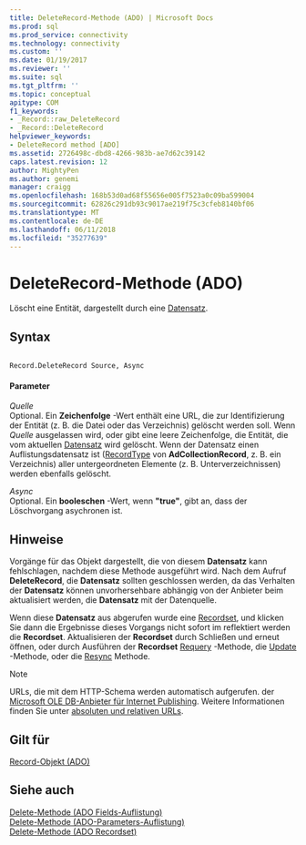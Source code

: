 ```yaml
---
title: DeleteRecord-Methode (ADO) | Microsoft Docs
ms.prod: sql
ms.prod_service: connectivity
ms.technology: connectivity
ms.custom: ''
ms.date: 01/19/2017
ms.reviewer: ''
ms.suite: sql
ms.tgt_pltfrm: ''
ms.topic: conceptual
apitype: COM
f1_keywords:
- _Record::raw_DeleteRecord
- _Record::DeleteRecord
helpviewer_keywords:
- DeleteRecord method [ADO]
ms.assetid: 2726498c-dbd8-4266-983b-ae7d62c39142
caps.latest.revision: 12
author: MightyPen
ms.author: genemi
manager: craigg
ms.openlocfilehash: 168b53d0ad68f55656e005f7523a0c09ba599004
ms.sourcegitcommit: 62826c291db93c9017ae219f75c3cfeb8140bf06
ms.translationtype: MT
ms.contentlocale: de-DE
ms.lasthandoff: 06/11/2018
ms.locfileid: "35277639"
---
```

# <a name="deleterecord-method-ado"></a>DeleteRecord-Methode (ADO)
Löscht eine Entität, dargestellt durch eine [Datensatz](../../../ado/reference/ado-api/record-object-ado.md).  
  
## <a name="syntax"></a>Syntax  
  
```  
  
Record.DeleteRecord Source, Async  
```  
  
#### <a name="parameters"></a>Parameter  
 *Quelle*  
 Optional. Ein **Zeichenfolge** -Wert enthält eine URL, die zur Identifizierung der Entität (z. B. die Datei oder das Verzeichnis) gelöscht werden soll. Wenn *Quelle* ausgelassen wird, oder gibt eine leere Zeichenfolge, die Entität, die vom aktuellen [Datensatz](../../../ado/reference/ado-api/record-object-ado.md) wird gelöscht. Wenn der Datensatz einen Auflistungsdatensatz ist ([RecordType](../../../ado/reference/ado-api/recordtype-property-ado.md) von **AdCollectionRecord**, z. B. ein Verzeichnis) aller untergeordneten Elemente (z. B. Unterverzeichnissen) werden ebenfalls gelöscht.  
  
 *Async*  
 Optional. Ein **booleschen** -Wert, wenn **"true"**, gibt an, dass der Löschvorgang asychronen ist.  
  
## <a name="remarks"></a>Hinweise  
 Vorgänge für das Objekt dargestellt, die von diesem **Datensatz** kann fehlschlagen, nachdem diese Methode ausgeführt wird. Nach dem Aufruf **DeleteRecord**, die **Datensatz** sollten geschlossen werden, da das Verhalten der **Datensatz** können unvorhersehbare abhängig von der Anbieter beim aktualisiert werden, die **Datensatz** mit der Datenquelle.  
  
 Wenn diese **Datensatz** aus abgerufen wurde eine [Recordset](../../../ado/reference/ado-api/recordset-object-ado.md), und klicken Sie dann die Ergebnisse dieses Vorgangs nicht sofort im reflektiert werden die **Recordset**. Aktualisieren der **Recordset** durch Schließen und erneut öffnen, oder durch Ausführen der **Recordset** [Requery](../../../ado/reference/ado-api/requery-method.md) -Methode, die [Update](../../../ado/reference/ado-api/update-method.md) -Methode, oder die [Resync](../../../ado/reference/ado-api/resync-method.md) Methode.  
  
> [!NOTE]
>  URLs, die mit dem HTTP-Schema werden automatisch aufgerufen. der [Microsoft OLE DB-Anbieter für Internet Publishing](../../../ado/guide/appendixes/microsoft-ole-db-provider-for-internet-publishing.md). Weitere Informationen finden Sie unter [absoluten und relativen URLs](../../../ado/guide/data/absolute-and-relative-urls.md).  
  
## <a name="applies-to"></a>Gilt für  
 [Record-Objekt (ADO)](../../../ado/reference/ado-api/record-object-ado.md)  
  
## <a name="see-also"></a>Siehe auch  
 [Delete-Methode (ADO Fields-Auflistung)](../../../ado/reference/ado-api/delete-method-ado-fields-collection.md)   
 [Delete-Methode (ADO-Parameters-Auflistung)](../../../ado/reference/ado-api/delete-method-ado-parameters-collection.md)   
 [Delete-Methode (ADO Recordset)](../../../ado/reference/ado-api/delete-method-ado-recordset.md)
